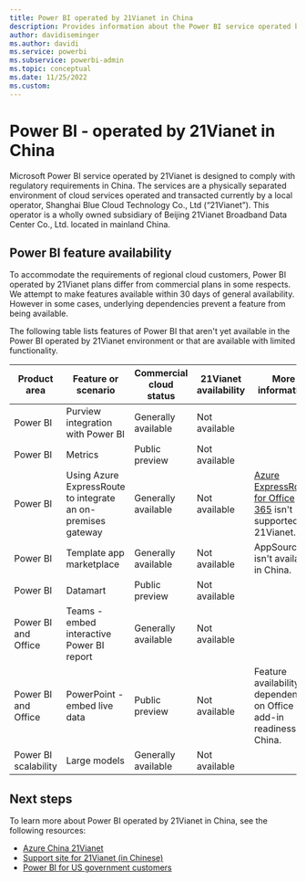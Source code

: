 ```yaml
---
title: Power BI operated by 21Vianet in China
description: Provides information about the Power BI service operated by 21Vianet in China, including feature parity details
author: davidiseminger
ms.author: davidi
ms.service: powerbi
ms.subservice: powerbi-admin
ms.topic: conceptual 
ms.date: 11/25/2022
ms.custom: 
---
```


# Power BI - operated by 21Vianet in China

Microsoft Power BI service operated by 21Vianet is designed to comply with regulatory requirements in China. The services are a physically separated environment of cloud services operated and transacted currently by a local operator, Shanghai Blue Cloud Technology Co., Ltd (“21Vianet”). This operator is a wholly owned subsidiary of Beijing 21Vianet Broadband Data Center Co., Ltd. located in mainland China.


## Power BI feature availability

To accommodate the requirements of regional cloud customers, Power BI operated by 21Vianet plans differ from commercial plans in some respects. We attempt to make features available within 30 days of general availability. However in some cases, underlying dependencies prevent a feature from being available.

The following table lists features of Power BI that aren't yet available in the Power BI operated by 21Vianet environment or that are available with limited functionality. 

|Product area | Feature or scenario | Commercial cloud status | 21Vianet availability | More information |
|----|----|----|----|----|
|Power BI | Purview integration with Power BI |Generally available | Not available |  |
|Power BI | Metrics | Public preview | Not available |  |
|Power BI | Using Azure ExpressRoute to integrate an on-premises gateway | Generally available | Not available | [Azure ExpressRoute for Office 365](/microsoft-365/enterprise/azure-expressroute) isn't supported for 21Vianet.) |
|Power BI | Template app marketplace | Generally available | Not available | AppSource isn't available in China. |
| Power BI | Datamart | Public preview | Not available |  |
| Power BI and Office | Teams - embed interactive Power BI report | Generally available | Not available | |
|Power BI and Office | PowerPoint - embed live data | Public preview | Not available | Feature availability is dependent on Office add-in readiness in China. |
|Power BI scalability | Large models | Generally available | Not available |  |


## Next steps

To learn more about Power BI operated by 21Vianet in China, see the following resources:

- [Azure China 21Vianet](/azure/china/china-welcome)
- [Support site for 21Vianet (in Chinese)](https://www.21vbluecloud.com/Dynamics365/)
- [Power BI for US government customers](service-govus-overview.md)